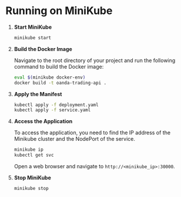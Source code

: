 # Running on MiniKube

1. **Start MiniKube**

   ```bash
   minikube start
   ```
   
2. **Build the Docker Image**

    Navigate to the root directory of your project and run the following command to build the Docker image:
    
    ```bash
    eval $(minikube docker-env)
    docker build -t oanda-trading-api .
    ```
   
3. **Apply the Manifest**
    ```bash
   kubectl apply -f deployment.yaml
   kubectl apply -f service.yaml
    ```
5. **Access the Application**

   To access the application, you need to find the IP address of the Minikube cluster and the NodePort of the service.

   ```bash
   minikube ip
   kubectl get svc
   ```

   Open a web browser and navigate to `http://<minikube_ip>:30000`.
6. **Stop MiniKube**

   ```bash
   minikube stop
   ```